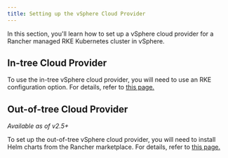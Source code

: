 ```yaml
---
title: Setting up the vSphere Cloud Provider
---
```


In this section, you'll learn how to set up a vSphere cloud provider for a Rancher managed RKE Kubernetes cluster in vSphere.

## In-tree Cloud Provider

To use the in-tree vSphere cloud provider, you will need to use an RKE configuration option. For details, refer to [this page.](../how-to-guides/new-user-guides/kubernetes-clusters-in-rancher-setup/launch-kubernetes-with-rancher/set-up-cloud-providers/vsphere/configure-in-tree-vsphere.md)

## Out-of-tree Cloud Provider

_Available as of v2.5+_

To set up the out-of-tree vSphere cloud provider, you will need to install Helm charts from the Rancher marketplace. For details, refer to [this page.](../how-to-guides/new-user-guides/kubernetes-clusters-in-rancher-setup/launch-kubernetes-with-rancher/set-up-cloud-providers/vsphere/configure-out-of-tree-vsphere.md)
